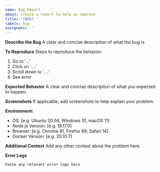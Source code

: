 ```yaml
---
name: Bug Report
about: Create a report to help us improve
title: '[BUG] '
labels: bug
assignees: ''
---
```


**Describe the Bug**
A clear and concise description of what the bug is.

**To Reproduce**
Steps to reproduce the behavior:
1. Go to '...'
2. Click on '....'
3. Scroll down to '....'
4. See error

**Expected Behavior**
A clear and concise description of what you expected to happen.

**Screenshots**
If applicable, add screenshots to help explain your problem.

**Environment:**
 - OS: [e.g. Ubuntu 20.04, Windows 10, macOS 11]
 - Node.js Version: [e.g. 18.17.0]
 - Browser: [e.g. Chrome 91, Firefox 89, Safari 14]
 - Docker Version: [e.g. 20.10.7]

**Additional Context**
Add any other context about the problem here.

**Error Logs**
```
Paste any relevant error logs here
```
